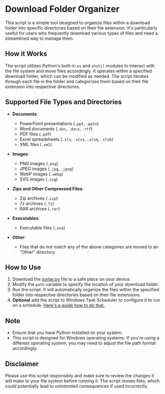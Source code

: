# Download Folder Organizer

This script is a simple tool designed to organize files within a download folder into specific directories based on their file extension. It's particularly useful for users who frequently download various types of files and need a streamlined way to manage them.

## How it Works

The script utilizes Python's built-in `os` and `shutil` modules to interact with the file system and move files accordingly. It operates within a specified download folder, which can be modified as needed. The script iterates through each file in the folder and categorizes them based on their file extension into respective directories.

## Supported File Types and Directories

- **Documents**:
  - PowerPoint presentations (`.ppt`, `.pptx`)
  - Word documents (`.doc`, `.docx`, `.rtf`)
  - PDF files (`.pdf`)
  - Excel spreadsheets (`.xls`, `.xlsx`, `.xlsm`, `.xlsb`)
  - XML files (`.xml`)
  
- **Images**:
  - PNG images (`.png`)
  - JPEG images (`.jpg`, `.jpeg`)
  - WebP images (`.webp`)
  - SVG images (`.svg`)
  
- **Zips and Other Compressed Files**:
  - Zip archives (`.zip`)
  - 7z archives (`.7z`)
  - RAR archives (`.rar`)
  
- **Executables**:
  - Executable files (`.exe`)
  
- **Other**:
  - Files that do not match any of the above categories are moved to an "Other" directory.

## How to Use

1. Download the [sorter.py](sorter.py) file to a safe place on your device.
2. Modify the `path` variable to specify the location of your download folder.
3. Run the script. It will automatically organize the files within the specified folder into respective directories based on their file extensions.
4. **Optional** add the script to Windows Task Scheduler to configure it to run on a schedule. [Here's a guide how to do that.](https://community.esri.com/t5/python-documents/schedule-a-python-script-using-windows-task/ta-p/915861)

## Note

- Ensure that you have Python installed on your system.
- This script is designed for Windows operating systems. If you're using a different operating system, you may need to adjust the file path format accordingly.

## Disclaimer

Please use this script responsibly and make sure to review the changes it will make to your file system before running it. The script moves files, which could potentially lead to unintended consequences if used incorrectly.

